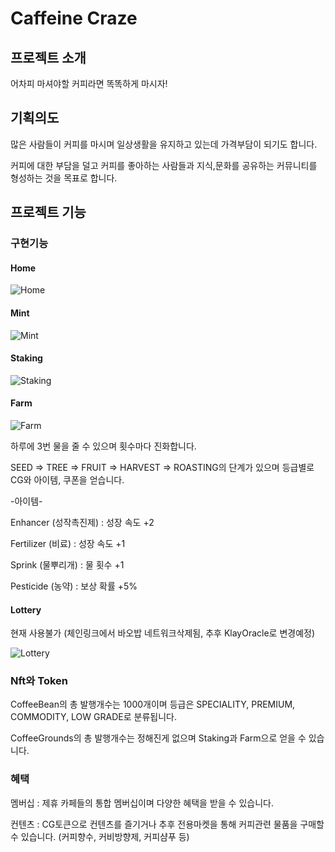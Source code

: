 # Caffeine Craze

## 프로젝트 소개
어차피 마셔야할 커피라면 똑똑하게 마시자!

## 기획의도
많은 사람들이 커피를 마시며 일상생활을 유지하고 있는데 가격부담이 되기도 합니다.

커피에 대한 부담을 덜고 커피를 좋아하는 사람들과 지식,문화를 공유하는 커뮤니티를 형성하는 것을 목표로 합니다.

## 프로젝트 기능


### 구현기능

#### Home


![Home](https://github.com/bchsol/update-klaytnWeb/assets/31833394/fc315476-c2db-46a4-b7b9-9b1abd3c0c8b)


#### Mint


![Mint](https://github.com/bchsol/update-klaytnWeb/assets/31833394/98ce69cb-e5f0-43f6-a240-89d5adb39905)


#### Staking


![Staking](https://github.com/bchsol/update-klaytnWeb/assets/31833394/30824e62-32e4-4726-83b2-41285fbbd13b)


#### Farm


![Farm](https://github.com/bchsol/update-klaytnWeb/assets/31833394/f765b45c-4510-4381-bdbe-4c090f6be28d)


하루에 3번 물을 줄 수 있으며 횟수마다 진화합니다.

SEED => TREE => FRUIT => HARVEST => ROASTING의 단계가 있으며 등급별로 CG와 아이템, 쿠폰을 얻습니다.


-아이템-

Enhancer (성작촉진제) : 성장 속도 +2

Fertilizer (비료) : 성장 속도 +1

Sprink (물뿌리개) : 물 횟수 +1

Pesticide (농약) : 보상 확률 +5%


#### Lottery

현재 사용불가 (체인링크에서 바오밥 네트워크삭제됨, 추후 KlayOracle로 변경예정)
 
![Lottery](https://github.com/bchsol/update-klaytnWeb/assets/31833394/ba518ec6-ffbb-438b-8716-3368cddb8747)


### Nft와 Token

CoffeeBean의 총 발행개수는 1000개이며 등급은 SPECIALITY, PREMIUM, COMMODITY, LOW GRADE로 분류됩니다.

CoffeeGrounds의 총 발행개수는 정해진게 없으며 Staking과 Farm으로 얻을 수 있습니다.


### 혜택

멤버십 : 제휴 카페들의 통합 멤버십이며 다양한 혜택을 받을 수 있습니다.

컨텐츠 : CG토큰으로 컨텐츠를 즐기거나 추후 전용마켓을 통해 커피관련 물품을 구매할 수 있습니다. (커피향수, 커비방향제, 커피샴푸 등)

